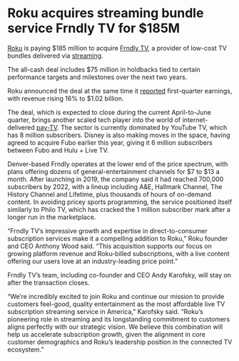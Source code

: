 # Roku acquires streaming bundle service Frndly TV for $185M

[Roku](https://deadline.com/tag/roku/) is paying $185 million to acquire [Frndly TV](https://deadline.com/tag/frndly-tv/), a provider of low-cost TV bundles delivered via [streaming](https://deadline.com/tag/streaming/).

The all-cash deal includes $75 million in holdbacks tied to certain performance targets and milestones over the next two years.

Roku announced the deal at the same time it [reported](https://deadline.com/2025/05/roku-q1-2025-earnings-streaming-economy-1236382885/) first-quarter earnings, with revenue rising 16% to $1.02 billion.

The deal, which is expected to close during the current April-to-June quarter, brings another scaled tech player into the world of internet-delivered [pay-TV](https://deadline.com/tag/pay-tv/). The sector is currently dominated by YouTube TV, which has 8 million subscribers. Disney is also making moves in the space, having agreed to acquire Fubo earlier this year, giving it 6 million subscribers between Fubo and Hulu + Live TV.

Denver-based Frndly operates at the lower end of the price spectrum, with plans offering dozens of general-entertainment channels for $7 to $13 a month. After launching in 2019, the company said it had reached 700,000 subscribers by 2022, with a lineup including A&E, Hallmark Channel, The History Channel and Lifetime, plus thousands of hours of on-demand content. In avoiding pricey sports programming, the service positioned itself similarly to Philo TV, which has cracked the 1 million subscriber mark after a longer run in the marketplace.

“Frndly TV’s impressive growth and expertise in direct-to-consumer subscription services make it a compelling addition to Roku,” Roku founder and CEO Anthony Wood said. “This acquisition supports our focus on growing platform revenue and Roku-billed subscriptions, with a live content offering our users love at an industry-leading price point.”

Frndly TV’s team, including co-founder and CEO Andy Karofsky, will stay on after the transaction closes.

“We’re incredibly excited to join Roku and continue our mission to provide customers feel-good, quality entertainment as the most affordable live TV subscription streaming service in America,” Karofsky said. “Roku’s pioneering role in streaming and its longstanding commitment to customers aligns perfectly with our strategic vision. We believe this combination will help us accelerate subscription growth, given the alignment in core customer demographics and Roku’s leadership position in the connected TV ecosystem.”